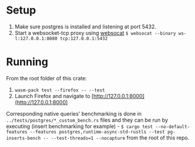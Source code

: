 # Setup
1. Make sure postgres is installed and listening at port 5432.
2. Start a websocket-tcp proxy using [websocat](https://github.com/vi/websocat)
   `$ websocat --binary ws-l:127.0.0.1:8080 tcp:127.0.0.1:5432`

# Running
From the root folder of this crate:
1. `wasm-pack test --firefox -- --test`
2. Launch Firefox and navigate to [http://127.0.0.1:8000](http://127.0.0.1:8000)

Corresponding native queries' benchmarking is done in `../tests/postgres/*_custom_bench.rs` files and they can be run by executing (insert benchmarking for example)  -
`$ cargo test --no-default-features --features postgres,runtime-async-std-rustls --test pg-inserts-bench -- --test-threads=1 --nocapture`
from the root of this repo.
